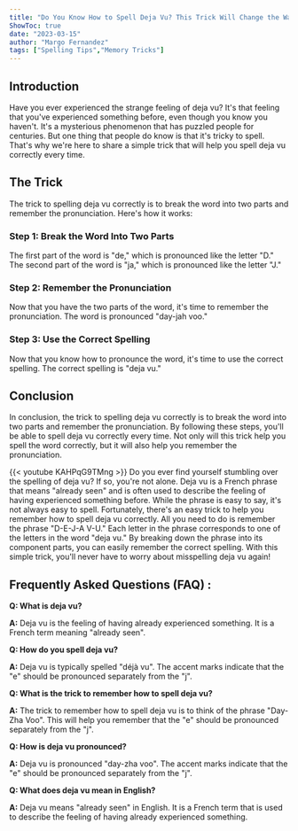 ```yaml
---
title: "Do You Know How to Spell Deja Vu? This Trick Will Change the Way You Spell it Forever!"
ShowToc: true 
date: "2023-03-15"
author: "Margo Fernandez" 
tags: ["Spelling Tips","Memory Tricks"]
---
```

## Introduction

Have you ever experienced the strange feeling of deja vu? It's that feeling that you've experienced something before, even though you know you haven't. It's a mysterious phenomenon that has puzzled people for centuries. But one thing that people do know is that it's tricky to spell. That's why we're here to share a simple trick that will help you spell deja vu correctly every time. 

## The Trick

The trick to spelling deja vu correctly is to break the word into two parts and remember the pronunciation. Here's how it works: 

### Step 1: Break the Word Into Two Parts

The first part of the word is "de," which is pronounced like the letter "D." The second part of the word is "ja," which is pronounced like the letter "J." 

### Step 2: Remember the Pronunciation

Now that you have the two parts of the word, it's time to remember the pronunciation. The word is pronounced "day-jah voo." 

### Step 3: Use the Correct Spelling

Now that you know how to pronounce the word, it's time to use the correct spelling. The correct spelling is "deja vu." 

## Conclusion

In conclusion, the trick to spelling deja vu correctly is to break the word into two parts and remember the pronunciation. By following these steps, you'll be able to spell deja vu correctly every time. Not only will this trick help you spell the word correctly, but it will also help you remember the pronunciation.

{{< youtube KAHPqG9TMng >}} 
Do you ever find yourself stumbling over the spelling of deja vu? If so, you're not alone. Deja vu is a French phrase that means "already seen" and is often used to describe the feeling of having experienced something before. While the phrase is easy to say, it's not always easy to spell. Fortunately, there's an easy trick to help you remember how to spell deja vu correctly. All you need to do is remember the phrase "D-E-J-A V-U." Each letter in the phrase corresponds to one of the letters in the word "deja vu." By breaking down the phrase into its component parts, you can easily remember the correct spelling. With this simple trick, you'll never have to worry about misspelling deja vu again!

## Frequently Asked Questions (FAQ) :
**Q: What is deja vu?**

**A:** Deja vu is the feeling of having already experienced something. It is a French term meaning "already seen".

**Q: How do you spell deja vu?**

**A:** Deja vu is typically spelled "déjà vu". The accent marks indicate that the "e" should be pronounced separately from the "j".

**Q: What is the trick to remember how to spell deja vu?**

**A:** The trick to remember how to spell deja vu is to think of the phrase "Day-Zha Voo". This will help you remember that the "e" should be pronounced separately from the "j".

**Q: How is deja vu pronounced?**

**A:** Deja vu is pronounced "day-zha voo". The accent marks indicate that the "e" should be pronounced separately from the "j".

**Q: What does deja vu mean in English?**

**A:** Deja vu means "already seen" in English. It is a French term that is used to describe the feeling of having already experienced something.





